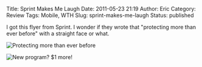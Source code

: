 Title: Sprint Makes Me Laugh
Date: 2011-05-23 21:19
Author: Eric
Category: Review
Tags: Mobile, WTH
Slug: sprint-makes-me-laugh
Status: published

I got this flyer from Sprint. I wonder if they wrote that "protecting
more than ever before" with a straight face or what.

![Protecting more than ever before]({static}/images/sprint-1.jpg)

![New program? \$1 more!]({static}/images/sprint-2.jpg)
